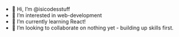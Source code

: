 - 👋 Hi, I’m @isicodesstuff
- 👀 I’m interested in web-development
- 🌱 I’m currently learning React!
- 💞️ I’m looking to collaborate on nothing yet - building up skills first.

<!---
ijanevaa/ijanevaa is a ✨ special ✨ repository because its `README.md` (this file) appears on your GitHub profile.
You can click the Preview link to take a look at your changes.
--->
